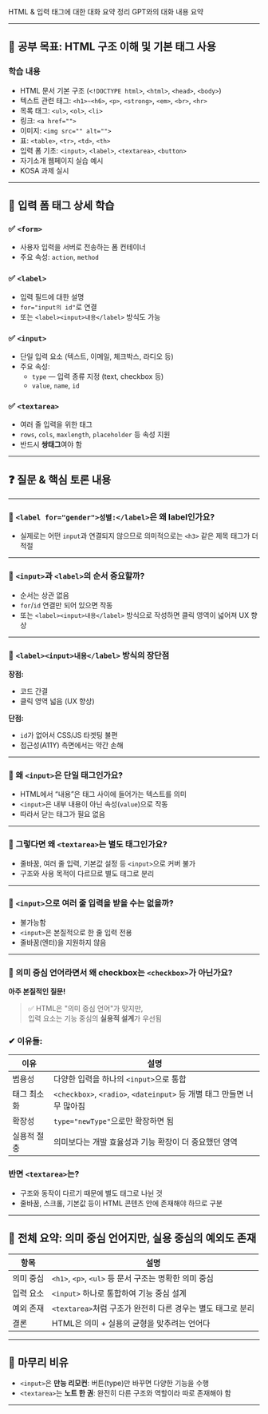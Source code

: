  HTML & 입력 태그에 대한 대화 요약 정리
 GPT와의 대화 내용 요약

---

## 🎯 **공부 목표: HTML 구조 이해 및 기본 태그 사용**

### 학습 내용
- HTML 문서 기본 구조 (`<!DOCTYPE html>`, `<html>`, `<head>`, `<body>`)
- 텍스트 관련 태그: `<h1>~<h6>`, `<p>`, `<strong>`, `<em>`, `<br>`, `<hr>`
- 목록 태그: `<ul>`, `<ol>`, `<li>`
- 링크: `<a href="">`
- 이미지: `<img src="" alt="">`
- 표: `<table>`, `<tr>`, `<td>`, `<th>`
- 입력 폼 기초: `<input>`, `<label>`, `<textarea>`, `<button>`
- 자기소개 웹페이지 실습 예시
- KOSA 과제 실시

---

## 🧠 **입력 폼 태그 상세 학습**

### ✅ `<form>`
- 사용자 입력을 서버로 전송하는 폼 컨테이너
- 주요 속성: `action`, `method`

### ✅ `<label>`
- 입력 필드에 대한 설명
- `for="input의 id"`로 연결
- 또는 `<label><input>내용</label>` 방식도 가능

### ✅ `<input>`
- 단일 입력 요소 (텍스트, 이메일, 체크박스, 라디오 등)
- 주요 속성:
  - `type` — 입력 종류 지정 (text, checkbox 등)
  - `value`, `name`, `id`

### ✅ `<textarea>`
- 여러 줄 입력을 위한 태그
- `rows`, `cols`, `maxlength`, `placeholder` 등 속성 지원
- 반드시 **쌍태그**여야 함

---

## ❓ **질문 & 핵심 토론 내용**

---

### 🔹 `<label for="gender">성별:</label>`은 왜 label인가요?

- 실제로는 어떤 `input`과 연결되지 않으므로 의미적으로는 `<h3>` 같은 제목 태그가 더 적절

---

### 🔹 `<input>`과 `<label>`의 순서 중요할까?

- 순서는 상관 없음  
- `for`/`id` 연결만 되어 있으면 작동  
- 또는 `<label><input>내용</label>` 방식으로 작성하면 클릭 영역이 넓어져 UX 향상

---

### 🔹 `<label><input>내용</label>` 방식의 장단점

**장점:**
- 코드 간결
- 클릭 영역 넓음 (UX 향상)

**단점:**
- `id`가 없어서 CSS/JS 타겟팅 불편
- 접근성(A11Y) 측면에서는 약간 손해

---

### 🔹 왜 `<input>`은 단일 태그인가요?

- HTML에서 “내용”은 태그 사이에 들어가는 텍스트를 의미  
- `<input>`은 내부 내용이 아닌 속성(`value`)으로 작동  
- 따라서 닫는 태그가 필요 없음

---

### 🔹 그렇다면 왜 `<textarea>`는 별도 태그인가요?

- 줄바꿈, 여러 줄 입력, 기본값 설정 등 `<input>`으로 커버 불가  
- 구조와 사용 목적이 다르므로 별도 태그로 분리

---

### 🔹 `<input>`으로 여러 줄 입력을 받을 수는 없을까?

- 불가능함  
- `<input>`은 본질적으로 한 줄 입력 전용  
- 줄바꿈(엔터)을 지원하지 않음

---

### 🔹 의미 중심 언어라면서 왜 checkbox는 `<checkbox>`가 아닌가요?

**아주 본질적인 질문!**

> ✅ HTML은 "의미 중심 언어"가 맞지만,  
> 입력 요소는 기능 중심의 **실용적 설계**가 우선됨

### ✔ 이유들:

| 이유 | 설명 |
|------|------|
| 범용성 | 다양한 입력을 하나의 `<input>`으로 통합 |
| 태그 최소화 | `<checkbox>`, `<radio>`, `<dateinput>` 등 개별 태그 만들면 너무 많아짐 |
| 확장성 | `type="newType"`으로만 확장하면 됨 |
| 실용적 절충 | 의미보다는 개발 효율성과 기능 확장이 더 중요했던 영역 |

### 반면 `<textarea>`는?
- 구조와 동작이 다르기 때문에 별도 태그로 나뉜 것  
- 줄바꿈, 스크롤, 기본값 등이 HTML 콘텐츠 안에 존재해야 하므로 구분

---

## 📌 전체 요약: 의미 중심 언어지만, 실용 중심의 예외도 존재

| 항목 | 설명 |
|------|------|
| 의미 중심 | `<h1>`, `<p>`, `<ul>` 등 문서 구조는 명확한 의미 중심 |
| 입력 요소 | `<input>` 하나로 통합하여 기능 중심 설계 |
| 예외 존재 | `<textarea>`처럼 구조가 완전히 다른 경우는 별도 태그로 분리 |
| 결론 | HTML은 의미 + 실용의 균형을 맞추려는 언어다 |

---

## 💬 마무리 비유

- `<input>`은 **만능 리모컨**: 버튼(type)만 바꾸면 다양한 기능을 수행  
- `<textarea>`는 **노트 한 권**: 완전히 다른 구조와 역할이라 따로 존재해야 함

---